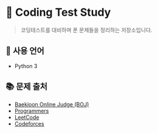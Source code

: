 # 🧠 Coding Test Study

> 코딩테스트를 대비하며 푼 문제들을 정리하는 저장소입니다.

## 📌 사용 언어

- Python 3

## 📚 문제 출처

- [Baekjoon Online Judge (BOJ)](https://www.acmicpc.net/)
- [Programmers](https://programmers.co.kr/)
- [LeetCode](https://leetcode.com/)
- [Codeforces](https://codeforces.com/)



